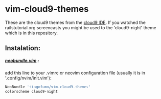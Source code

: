 # vim-cloud9-themes
These are the cloud9 themes from the [cloud9 IDE](http://c9.io). If you watched the railstutorial.org screencasts you might be used to the 'cloud9-night' theme which is in this repository.

## Instalation:
##### [neobundle.vim](https://github.com/Shougo/neobundle.vim) :
add this line to your .vimrc or neovim configuration file (usually it is in '.config/nvim/init.vim'):
```sh
NeoBundle 'tiagofumo/vim-cloud9-themes'
colorscheme cloud9-night
```

